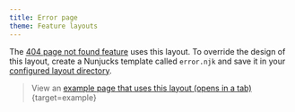 ```yaml
---
title: Error page
theme: Feature layouts
---
```


The [404 page not found feature](/features/404) uses this layout. To override the design of this layout, create a Nunjucks template called `error.njk` and save it in your [configured layout directory](https://www.11ty.dev/docs/config/#directory-for-layouts-optional).

> View an [example page that uses this layout (opens in a tab)](/example/404){target=example}
